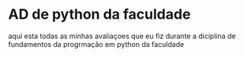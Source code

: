 # AD de python da faculdade
aqui esta todas as minhas avaliaçoes que eu fiz durante a diciplina 
de fundamentos da progrmação em python da faculdade
